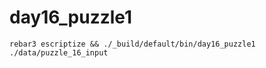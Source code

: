day16_puzzle1
=====
```
rebar3 escriptize && ./_build/default/bin/day16_puzzle1 ./data/puzzle_16_input
```
